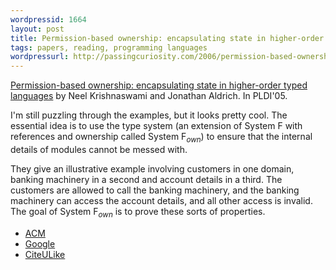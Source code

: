 ```yaml
---
wordpressid: 1664
layout: post
title: Permission-based ownership: encapsulating state in higher-order typed languages
tags: papers, reading, programming languages
wordpressurl: http://passingcuriosity.com/2006/permission-based-ownership-encapsulating-state-in-higher-order-typed-languages/
---
```


[Permission-based ownership: encapsulating state in higher-order typed
languages][1] by Neel Krishnaswami and Jonathan Aldrich. In PLDI'05.

I'm still puzzling through the examples, but it looks pretty cool. The
essential idea is to use the type system (an extension of <acronym>System
F</acronym> with references and ownership called <acronym>System
F<sub><i>own</i></sub></acronym>) to ensure that the internal details of
modules cannot be messed with. 

They give an illustrative example involving customers in one domain, banking
machinery in a second and account details in a third. The customers are allowed
to call the banking machinery, and the banking machinery can access the account
details, and all other access is invalid. The goal of <acronym>System
F<sub><i>own</i></sub></acronym> is to prove these sorts of properties.

- <a href="http://portal.acm.org/citation.cfm?id=1065023">ACM</a>
- <a href="http://scholar.google.com/scholar?hl=en&lr=&safe=off&cluster=17777635342074588239">Google</a>
- <a href="http://www.citeulike.org/article/471760">CiteULike</a>

[1]: http://www.cs.cmu.edu/~aldrich/papers/pldi05.pdf
